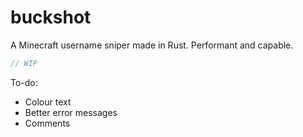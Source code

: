 # buckshot
A Minecraft username sniper made in Rust. Performant and capable.

```rust
// WIP
```

To-do:

- Colour text
- Better error messages
- Comments
